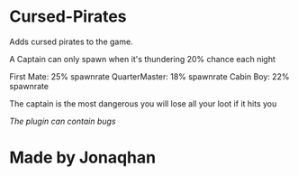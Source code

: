 # Cursed-Pirates
Adds cursed pirates to the game.

A Captain can only spawn when it's thundering 20% chance each night

First Mate: 25% spawnrate
QuarterMaster: 18% spawnrate
Cabin Boy: 22% spawnrate

The captain is the most dangerous you will lose all your loot if it hits you

*The plugin can contain bugs*

# Made by Jonaqhan
